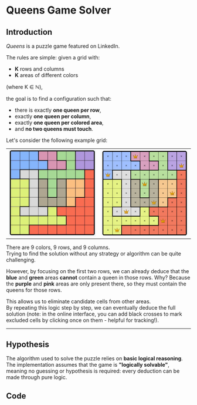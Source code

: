 # Queens Game Solver

## Introduction

*Queens* is a puzzle game featured on LinkedIn.

The rules are simple: given a grid with:
- **K** rows and columns  
- **K** areas of different colors  

(where K ∈ ℕ),

the goal is to find a configuration such that:
- there is exactly **one queen per row**,
- exactly **one queen per column**,
- exactly **one queen per colored area**,
- and **no two queens must touch**.

Let's consider the following example grid:

<table>
<tr>
<td width="50%">
<img src="queens-game-grid.png" alt="Initial grid" style="width:100%;"/>
</td>
<td width="50%">
<img src="queens-game-solution.png" alt="Solution grid" style="width:100%;"/>
</td>
</tr>
</table>

There are 9 colors, 9 rows, and 9 columns.  
Trying to find the solution without any strategy or algorithm can be quite challenging.

However, by focusing on the first two rows, we can already deduce that the **blue** and **green** areas **cannot** contain a queen in those rows. Why? Because the **purple** and **pink** areas are only present there, so they must contain the queens for those rows.

This allows us to eliminate candidate cells from other areas.  
By repeating this logic step by step, we can eventually deduce the full solution (note: in the online interface, you can add black crosses to mark excluded cells by clicking once on them - helpful for tracking!).

---

## Hypothesis

The algorithm used to solve the puzzle relies on **basic logical reasoning**.  
The implementation assumes that the game is **"logically solvable"**, meaning no guessing or hypothesis is required: every deduction can be made through pure logic.



## Code 


